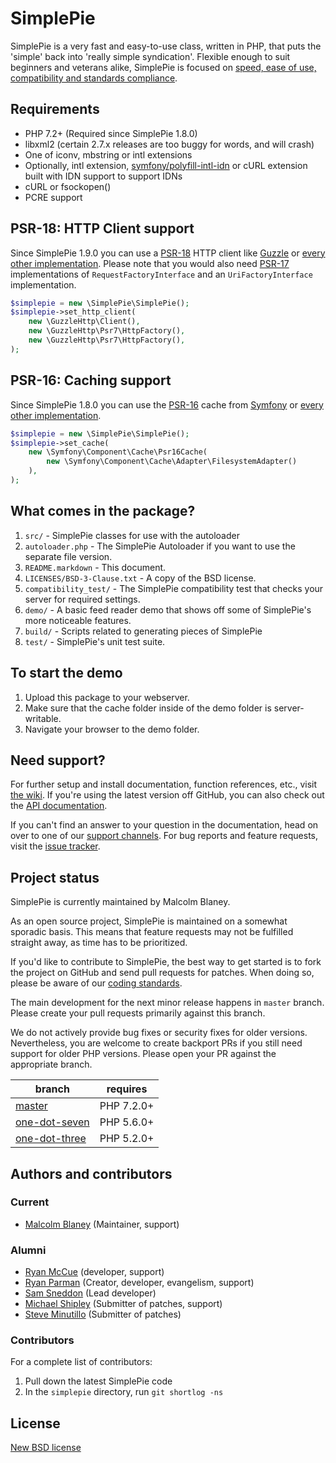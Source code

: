 SimplePie
=========

SimplePie is a very fast and easy-to-use class, written in PHP, that puts the
'simple' back into 'really simple syndication'.  Flexible enough to suit
beginners and veterans alike, SimplePie is focused on [speed, ease of use,
compatibility and standards compliance][what_is].

[what_is]: http://simplepie.org/wiki/faq/what_is_simplepie


Requirements
------------
* PHP 7.2+ (Required since SimplePie 1.8.0)
* libxml2 (certain 2.7.x releases are too buggy for words, and will crash)
* One of iconv, mbstring or intl extensions
* Optionally, intl extension, [symfony/polyfill-intl-idn](https://github.com/symfony/polyfill-intl-idn) or cURL extension built with IDN support to support IDNs
* cURL or fsockopen()
* PCRE support

PSR-18: HTTP Client support
--------------

Since SimplePie 1.9.0 you can use a [PSR-18](https://www.php-fig.org/psr/psr-18/) HTTP client like [Guzzle](https://guzzlephp.org)
or [every other implementation](https://packagist.org/providers/psr/http-client-implementation).
Please note that you would also need [PSR-17](https://www.php-fig.org/psr/psr-17/) implementations of `RequestFactoryInterface` and an `UriFactoryInterface` implementation.

```php
$simplepie = new \SimplePie\SimplePie();
$simplepie->set_http_client(
    new \GuzzleHttp\Client(),
    new \GuzzleHttp\Psr7\HttpFactory(),
    new \GuzzleHttp\Psr7\HttpFactory(),
);
```

PSR-16: Caching support
--------------

Since SimplePie 1.8.0 you can use the [PSR-16](https://www.php-fig.org/psr/psr-16/) cache from
[Symfony](https://symfony.com/doc/current/components/cache.html)
or [every other implementation](https://packagist.org/providers/psr/simple-cache-implementation).

```php
$simplepie = new \SimplePie\SimplePie();
$simplepie->set_cache(
    new \Symfony\Component\Cache\Psr16Cache(
        new \Symfony\Component\Cache\Adapter\FilesystemAdapter()
    ),
);
```

What comes in the package?
--------------------------
1. `src/` - SimplePie classes for use with the autoloader
2. `autoloader.php` - The SimplePie Autoloader if you want to use the separate
   file version.
3. `README.markdown` - This document.
4. `LICENSES/BSD-3-Clause.txt` - A copy of the BSD license.
5. `compatibility_test/` - The SimplePie compatibility test that checks your
   server for required settings.
6. `demo/` - A basic feed reader demo that shows off some of SimplePie's more
   noticeable features.
7. `build/` - Scripts related to generating pieces of SimplePie
8. `test/` - SimplePie's unit test suite.

To start the demo
-----------------
1. Upload this package to your webserver.
2. Make sure that the cache folder inside of the demo folder is server-writable.
3. Navigate your browser to the demo folder.


Need support?
-------------
For further setup and install documentation, function references, etc., visit
[the wiki][wiki]. If you're using the latest version off GitHub, you can also
check out the [API documentation][].

If you can't find an answer to your question in the documentation, head on over
to one of our [support channels][]. For bug reports and feature requests, visit
the [issue tracker][].

[API documentation]: http://dev.simplepie.org/api/
[wiki]: http://simplepie.org/wiki/
[support channels]: http://simplepie.org/support/
[issue tracker]: http://github.com/simplepie/simplepie/issues


Project status
--------------
SimplePie is currently maintained by Malcolm Blaney.

As an open source project, SimplePie is maintained on a somewhat sporadic basis.
This means that feature requests may not be fulfilled straight away, as time has
to be prioritized.

If you'd like to contribute to SimplePie, the best way to get started is to fork
the project on GitHub and send pull requests for patches. When doing so, please
be aware of our [coding standards](http://simplepie.org/wiki/misc/coding_standards).

The main development for the next minor release happens in `master` branch.
Please create your pull requests primarily against this branch.

We do not actively provide bug fixes or security fixes for older versions. Nevertheless,
you are welcome to create backport PRs if you still need support for older PHP versions.
Please open your PR against the appropriate branch.

| branch                                                                     | requires    |
|----------------------------------------------------------------------------|-------------|
| [master](https://github.com/simplepie/simplepie/tree/master)               | PHP 7.2.0+  |
| [one-dot-seven](https://github.com/simplepie/simplepie/tree/one-dot-seven) | PHP 5.6.0+  |
| [one-dot-three](https://github.com/simplepie/simplepie/tree/one-dot-three) | PHP 5.2.0+  |


Authors and contributors
------------------------
### Current
* [Malcolm Blaney][] (Maintainer, support)

### Alumni
* [Ryan McCue][] (developer, support)
* [Ryan Parman][] (Creator, developer, evangelism, support)
* [Sam Sneddon][] (Lead developer)
* [Michael Shipley][] (Submitter of patches, support)
* [Steve Minutillo][] (Submitter of patches)

[Malcolm Blaney]: https://mblaney.xyz
[Ryan McCue]: http://ryanmccue.info
[Ryan Parman]: http://ryanparman.com
[Sam Sneddon]: https://gsnedders.com
[Michael Shipley]: http://michaelpshipley.com
[Steve Minutillo]: http://minutillo.com/steve/


### Contributors
For a complete list of contributors:

1. Pull down the latest SimplePie code
2. In the `simplepie` directory, run `git shortlog -ns`


License
-------
[New BSD license](http://www.opensource.org/licenses/BSD-3-Clause)
